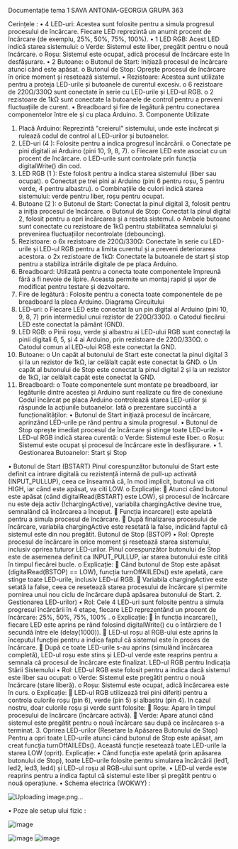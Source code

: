 Documentație tema 1
SAVA ANTONIA-GEORGIA
GRUPA 363


Cerințele :
•	4 LED-uri: Acestea sunt folosite pentru a simula progresul procesului de încărcare. Fiecare LED reprezintă un anumit procent de încărcare (de exemplu, 25%, 50%, 75%, 100%).
•	1 LED RGB: Acest LED indică starea sistemului:
o	Verde: Sistemul este liber, pregătit pentru o nouă încărcare.
o	Roșu: Sistemul este ocupat, adică procesul de încărcare este în desfășurare.
•	2 Butoane:
o	Butonul de Start: Inițiază procesul de încărcare atunci când este apăsat.
o	Butonul de Stop: Oprește procesul de încărcare în orice moment și resetează sistemul.
•	Rezistoare: Acestea sunt utilizate pentru a proteja LED-urile și butoanele de curentul excesiv.
o	6 rezistoare de 220Ω/330Ω sunt conectate în serie cu LED-urile și LED-ul RGB.
o	2 rezistoare de 1kΩ sunt conectate la butoanele de control pentru a preveni fluctuațiile de curent.
•	Breadboard și fire de legătură pentru conectarea componentelor între ele și cu placa Arduino.
3. Componente Utilizate
1.	Placă Arduino: Reprezintă "creierul" sistemului, unde este încărcat și rulează codul de control al LED-urilor și butoanelor.
2.	LED-uri (4 ): Folosite pentru a indica progresul încărcării.
o	Conectate pe pini digitali ai Arduino (pini 10, 9, 8, 7).
o	Fiecare LED este asociat cu un procent de încărcare.
o	LED-urile sunt controlate prin funcția digitalWrite() din cod.
3.	LED RGB (1 ): Este folosit pentru a indica starea sistemului (liber sau ocupat).
o	Conectat pe trei pini ai Arduino (pini 6 pentru roșu, 5 pentru verde, 4 pentru albastru).
o	Combinațiile de culori indică starea sistemului: verde pentru liber, roșu pentru ocupat.
4.	Butoane (2 ):
o	Butonul de Start: Conectat la pinul digital 3, folosit pentru a iniția procesul de încărcare.
o	Butonul de Stop: Conectat la pinul digital 2, folosit pentru a opri încărcarea și a reseta sistemul.
o	Ambele butoane sunt conectate cu rezistoare de 1kΩ pentru stabilitatea semnalului și prevenirea fluctuațiilor necontrolate (debouncing).
5.	Rezistoare:
o	6x rezistoare de 220Ω/330Ω: Conectate în serie cu LED-urile și LED-ul RGB pentru a limita curentul și a preveni deteriorarea acestora.
o	2x rezistoare de 1kΩ: Conectate la butoanele de start și stop pentru a stabiliza intrările digitale de pe placa Arduino.
6.	Breadboard: Utilizată pentru a conecta toate componentele împreună fără a fi nevoie de lipire. Aceasta permite un montaj rapid și ușor de modificat pentru testare și dezvoltare.
7.	Fire de legătură : Folosite pentru a conecta toate componentele de pe breadboard la placa Arduino.
Diagrama Circuitului
1.	LED-uri:
o	Fiecare LED este conectat la un pin digital al Arduino (pini 10, 9, 8, 7) prin intermediul unui rezistor de 220Ω/330Ω.
o	Catodul fiecărui LED este conectat la pământ (GND).
2.	LED RGB:
o	Pinii roșu, verde și albastru ai LED-ului RGB sunt conectați la pinii digitali 6, 5, și 4 ai Arduino, prin rezistoare de 220Ω/330Ω.
o	Catodul comun al LED-ului RGB este conectat la GND.
3.	Butoane:
o	Un capăt al butonului de Start este conectat la pinul digital 3 și la un rezistor de 1kΩ, iar celălalt capăt este conectat la GND.
o	Un capăt al butonului de Stop este conectat la pinul digital 2 și la un rezistor de 1kΩ, iar celălalt capăt este conectat la GND.
4.	Breadboard:
o	Toate componentele sunt montate pe breadboard, iar legăturile dintre acestea și Arduino sunt realizate cu fire de conexiune 
Codul încărcat pe placa Arduino controlează starea LED-urilor și răspunde la acțiunile butoanelor. Iată o prezentare succintă a funcționalităților:
•	Butonul de Start inițiază procesul de încărcare, aprinzând LED-urile pe rând pentru a simula progresul.
•	Butonul de Stop oprește imediat procesul de încărcare și stinge toate LED-urile.
•	LED-ul RGB indică starea curentă:
o	Verde: Sistemul este liber.
o	Roșu: Sistemul este ocupat și procesul de încărcare este în desfășurare.
•	1. Gestionarea Butoanelor: Start și Stop

•	Butonul de Start (BSTART)
Pinul corespunzător butonului de Start este definit ca intrare digitală cu rezistență internă de pull-up activată (INPUT_PULLUP), ceea ce înseamnă că, în mod implicit, butonul va citi HIGH, iar când este apăsat, va citi LOW.
o	Explicație:
	Atunci când butonul este apăsat (când digitalRead(BSTART) este LOW), și procesul de încărcare nu este deja activ (!chargingActive), variabila chargingActive devine true, semnalând că încărcarea a început.
	Funcția incarcare() este apelată pentru a simula procesul de încărcare.
	După finalizarea procesului de încărcare, variabila chargingActive este resetată la false, indicând faptul că sistemul este din nou pregătit.
Butonul de Stop (BSTOP)
•	Rol: Oprește procesul de încărcare în orice moment și resetează starea sistemului, inclusiv oprirea tuturor LED-urilor.
Pinul corespunzător butonului de Stop este de asemenea definit ca INPUT_PULLUP, iar starea butonului este citită în timpul fiecărei bucle.
o	Explicație:
	Când butonul de Stop este apăsat (digitalRead(BSTOP) == LOW), funcția turnOffAllLEDs() este apelată, care stinge toate LED-urile, inclusiv LED-ul RGB.
	Variabila chargingActive este setată la false, ceea ce resetează starea procesului de încărcare și permite pornirea unui nou ciclu de încărcare după apăsarea butonului de Start.
2. Gestionarea LED-urilor)
•	Rol: Cele 4 LED-uri sunt folosite pentru a simula progresul încărcării în 4 etape, fiecare LED reprezentând un procent de încărcare: 25%, 50%, 75%, 100% .
o	Explicație:
	În funcția incarcare(), fiecare LED este aprins pe rând folosind digitalWrite() cu o întârziere de 1 secundă între ele (delay(1000)).
	LED-ul roșu al RGB-ului este aprins la începutul funcției pentru a indica faptul că sistemul este în proces de încărcare.
	După ce toate LED-urile s-au aprins (simulând încărcarea completă), LED-ul roșu este stins și LED-ul verde este reaprins pentru a semnala că procesul de încărcare este finalizat.
LED-ul RGB pentru Indicația Stării Sistemului
•	Rol: LED-ul RGB este folosit pentru a indica dacă sistemul este liber sau ocupat:
o	Verde: Sistemul este pregătit pentru o nouă încărcare (stare liberă).
o	Roșu: Sistemul este ocupat, adică încărcarea este în curs.
o	Explicație:
	LED-ul RGB utilizează trei pini diferiți pentru a controla culorile roșu (pin 6), verde (pin 5) și albastru (pin 4). In cazul nostru, doar culorile roșu și verde sunt folosite:
	Roșu: Apare în timpul procesului de încărcare (încărcare activă).
	Verde: Apare atunci când sistemul este pregătit pentru o nouă încărcare sau după ce încărcarea s-a terminat.
3. Oprirea LED-urilor (Resetare la Apăsarea Butonului de Stop)
Pentru a opri toate LED-urile atunci când butonul de Stop este apăsat, am creat funcția turnOffAllLEDs(). Această funcție resetează toate LED-urile la starea LOW (oprit).
Explicație:
•	Când funcția este apelată (prin apăsarea butonului de Stop), toate LED-urile folosite pentru simularea încărcării (led1, led2, led3, led4) și LED-ul roșu al RGB-ului sunt oprite.
•	LED-ul verde este reaprins pentru a indica faptul că sistemul este liber și pregătit pentru o nouă operațiune.
•	Schema electrica (WOKWY) :
 
![Uploading image.png…]()


•	Poze ale setup ului fizic :

 ![image](https://github.com/user-attachments/assets/a559f651-fad0-4ba4-9a7e-9fc4e3dca557)

 ![image](https://github.com/user-attachments/assets/0298ac41-9560-492b-8c6b-6b3fd9667e68)
![image](https://github.com/user-attachments/assets/47216617-f817-4657-bd79-d63cbb403c7f)


 
